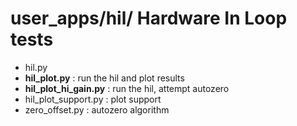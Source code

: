 # user_apps/hil/ Hardware In Loop tests
 

* hil.py
* __hil_plot.py__ : run the hil and plot results
* __hil_plot_hi_gain.py__ : run the hil, attempt autozero
* hil_plot_support.py : plot support
* zero_offset.py : autozero algorithm



